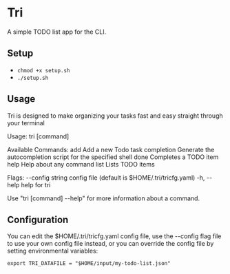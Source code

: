 # Tri

A simple TODO list app for the CLI.

## Setup

- `chmod +x setup.sh`
- `./setup.sh`

## Usage

Tri is designed to make organizing your tasks fast and easy straight through your terminal

Usage:
  tri [command]

Available Commands:
  add         Add a new Todo task
  completion  Generate the autocompletion script for the specified shell
  done        Completes a TODO item
  help        Help about any command
  list        Lists TODO items

Flags:
      --config string   config file (default is $HOME/.tri/tricfg.yaml)
  -h, --help            help for tri

Use "tri [command] --help" for more information about a command.

## Configuration

You can edit the $HOME/.tri/tricfg.yaml config file, use the --config flag file to use your own
config file instead, or you can override the config file by setting environmental variables:

`export TRI_DATAFILE = "$HOME/input/my-todo-list.json"`

